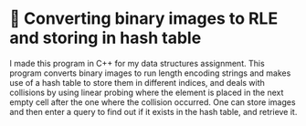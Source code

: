 # 📸 Converting binary images to RLE and storing in hash table 

I made this program in C++ for my data structures assignment. This program converts binary images to run length encoding strings and makes use of a hash table to store them in different indices, and deals with collisions by using linear probing where the element is placed in the next empty cell after the one where the collision occurred. One can store images and then enter a query to find out if it exists in the hash table, and retrieve it.
